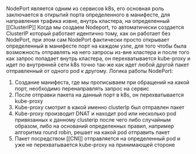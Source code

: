 NodePort является одним из сервисов k8s, его основная роль заключается в открытий порта определенного в манифесте, для направления трафика извне, внутрь кластера, на определенный [[ClusterIP]]
Когда мы создаем Nodeport, то автоматически создается ClusterIP который работает идентично тому, как он работает без NodePort, при этом сам NodePort фактически просто открывает определенный в манифесте порт на каждом узле, для того чтобы была возможность отправлять на него запросы из-вне кластера и после того как запрос попадает внутрь кластера, он перехватывается kube-proxy и идет по внутренней сети k8s точно так-же как идет любой другой пакет отправленный от одного pod к другому.
Логика работы NodePort:

1. Создание манифеста, где мы прописываем при обращений на какой порт, необходимо перенаправлять запрос на сервис 
2. После отправки пакета на данный порт в k8s, он перехватывается kube-proxy
3. Kube-proxy смотрит в какой именно clusterIp был отправлен пакет 
4. Kube-proxy производит DNAT и находит pod или несколько pod привязанных к данному clusterip после чего либо случайным образом, либо на оснований определенных правил, например алгоритма round robin, решает на какой pod отправить пакет
5. Пакет посредством [[CNI]] отправляется на определенный pod и уже не перехватывается kube-proxy на принимающей стороне